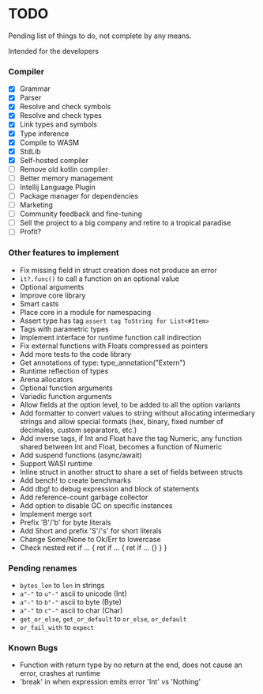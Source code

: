 # TODO

Pending list of things to do, not complete by any means.

Intended for the developers

### Compiler

- [x] Grammar
- [x] Parser
- [x] Resolve and check symbols
- [x] Resolve and check types
- [x] Link types and symbols
- [x] Type inference
- [x] Compile to WASM
- [x] StdLib
- [x] Self-hosted compiler
- [ ] Remove old kotlin compiler
- [ ] Better memory management
- [ ] Intellij Language Plugin
- [ ] Package manager for dependencies
- [ ] Marketing
- [ ] Community feedback and fine-tuning
- [ ] Sell the project to a big company and retire to a tropical paradise
- [ ] Profit?

### Other features to implement

- Fix missing field in struct creation does not produce an error
- `it?.func()` to call a function on an optional value
- Optional arguments 
- Improve core library
- Smart casts
- Place core in a module for namespacing
- Assert type has tag `assert tag ToString for List<#Item>`
- Tags with parametric types
- Implement interface for runtime function call indirection
- Fix external functions with Floats compressed as pointers
- Add more tests to the code library
- Get annotations of type: type_annotation<Box>("Extern")
- Runtime reflection of types
- Arena allocators
- Optional function arguments
- Variadic function arguments
- Allow fields at the option level, to be added to all the option variants
- Add formatter to convert values to string without allocating intermediary strings and allow special formats (hex,
  binary, fixed number of decimales, custom separators, etc.)
- Add inverse tags, if Int and Float have the tag Numeric, any function shared between Int and Float, becomes a function
  of Numeric
- Add suspend functions (async/await)
- Support WASI runtime
- Inline struct in another struct to share a set of fields between structs
- Add bench! to create benchmarks
- Add dbg! to debug expression and block of statements
- Add reference-count garbage collector
- Add option to disable GC on specific instances
- Implement merge sort
- Prefix 'B'/'b' for byte literals
- Add Short and prefix 'S'/'s' for short literals
- Change Some/None to Ok/Err to lowercase
- Check nested ret if ... { ret if ... { ret if ... {} } }

### Pending renames

- `bytes_len` to `len` in strings
- `a"-"` to `u"-"` ascii to unicode (Int)
- `a"-"` to `b"-"` ascii to byte (Byte)
- `a"-"` to `c"-"` ascii to char (Char)
- `get_or_else`, `get_or_default` to `or_else`, `or_default`
- `or_fail_with` to `expect` 

### Known Bugs

- Function with return type by no return at the end, does not cause an error, crashes at runtime
- 'break' in when expression emits error 'Int' vs 'Nothing'